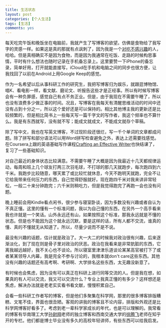 ```yaml
---
title: 生活状态
layout: post
categories: [个人生活]
tags: [生活]
comments: yes
---
```



每天吃完午饭和晚饭坐在电脑前，我就产生了写博客的欲望。仿佛是食物给了我写字的灵感一样。如果这是真的那就有点讽刺了，因为我是一个[对吃不感兴趣](/not-interest-in-eating/)的人，哈哈。但是真相确实不是因为食物，而是因为我通常在吃饭、走路的时候构思事情，平时有什么想法也随时记录在手机备忘录上。这里要赞一下iPhone的备忘录，简单好用，打开就能直接写，iCloud在手机和电脑之间的同步也很方便，让我找回了以前在Android上用Google Keep的感觉。 

作为一名希望以后从事科研工作的研究生，我把写博客归为娱乐，就跟逛博物馆、唱K、看电影一样，看文献、磨论文、听报告这些才是正经事。所以有时候写博客会有一种负罪感，感觉自己有点不务正业。但是，由于我现在不需要午睡了，所以也没有浪费多少做正事的时间。况且，写博客在我每天有清醒思维活动的时间中还没有占到十分之一，所以这个爱好还是可以保持的。相比其他博主我的更新还是比较频繁的，但是相比简书上一些每天写一篇千字文的写作者，我这个频率也不算什么。我是有东西就写，没有就不写；能成文就成文，不能成文就存个草稿。 

除了写中文，我也在写英文博客，不过现阶段还很烂，写一千个单词的文章都成问题。除了拼写和部分语法可以用Word拼写检查避免之外，表达上还需要找感觉。在Coursera上跟的英语基础写作课程[Crafting an Effective Writer](https://www.coursera.org/course/basicwriting)也快结课了，复习了一些基础知识。 

对自己最近的身体状态比较满意。不需要午睡了大概是因为我最近十几天都规律运动，每周和班上几个球友打两三次羽毛球，不打球的那几天就跑步，每次跑四到六千米。我跑步比较随意，哪天累了或比较忙就休息，今天不跑明天就跑，完全不让它给我带来任何压力的东西，自己觉得舒服就好。现在跑四千米对我来讲非常轻松，一般二十来分钟跑完；六千米则稍吃力，但是我觉得跑完了再跑一会也没有问题。 

晚上睡前会用Kindle看点闲书，很少参与寝室卧谈，因为多数没有兴趣或者自认为不真正懂。这里的懂有一个标准问题，我以为自己懂的东西，在另外一个高手看来我也许就是一个笑话。山外永远还有山，如果按照这个标准，那我永远就是不懂的状态。但是也不能因为这个就永远沉默，要是这样的话，所有人都不交流，谁真的懂、真的不懂就无从知道了。所以，尽量少说而不是不说。 

最没有兴趣的话题，估计就是政治了。大一大二的时候我对政治很有兴趣，后来逐渐淡化，到了现在则是骨子里对政治的厌恶。政治在我看来是非常肮脏的东西，它离我越远越好，我不关心也不谈论。所以寝室里津津乐道谈论某某高官被打下了或者某某领导人内幕，我是完全不参与讨论的，我根本就don't care这些东西。其他没有兴趣的话题还有高考啊、考研啊、大学排名这些东西，太无趣没新意了。 

有时候也会焦虑，因为没有可以真正在科研上进行同等交流的人。但是我在想，如果真的有人可以交流，我又可以交流什么？专业上我真正懂的有多少？这样想还是焦虑，解决办法就是老老实实看书看文献，慢慢积累自己。 

会看一些科研工作者写的博客，但是他们多聚集在科学网，那里的很多博客排版糟糕、文笔不佳，界面也很丑陋。客观的讲我的博客且不论内容，排版和外观还是比科学网博客好看多了。考虑到老一辈科学家成长的年代，也是可以理解的。我常看的博客有华南理工大学[孙尉翔](http://www.andrewsun.net/panta_rhei/)老师的独立博客和西南交通大学的[徐腾飞](http://zhuanlan.zhihu.com/soar1120)老师在知乎开的专栏。他们都是博士毕业没有多久的高校年轻讲师，有些东西可以给我启发。